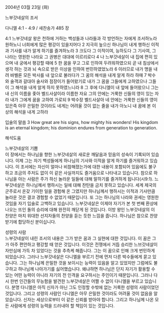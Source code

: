 2004년 03월 23일 (화)

느부갓네살의 조서



다니엘 4:1 - 4:9 / 새찬송가 485 장


4:1 느부갓네살 왕은 천하에 거하는 백성들과 나라들과 각 방언하는 자에게 조서하노라 원하노니 너희에게 많은 평강이 있을지어다 
2 지극히 높으신 하나님이 내게 행하신 이적과 기사를 내가 알게 하기를 즐겨하노라 
3 크도다 그 이적이여, 능하도다 그 기사여, 그 나라는 영원한 나라요 그 권병은 대대에 이르리로다 
4 나 느부갓네살이 내 집에 편히 있으며 내 궁에서 평강할 때에 
5 한 꿈을 꾸고 그로 인하여 두려워하였으되 곧 내 침상에서 생각 하는 것과 뇌 속으로 받은 이상을 인하여 번민하였었노라 
6 이러므로 내가 명을 내려 바벨론 모든 박사를 내 앞으로 불러다가 그 꿈의 해석을 내게 알게 하라 하매 
7 박수와 술객과 갈대아 술사와 점장이가 들어왔기로 내가 그 꿈을 그들에게 고하였으나 그들이 그 해석을 내게 알게 하지 못하였느니라 
8 그 후에 다니엘이 내 앞에 들어왔으니 그는 내 신의 이름을 좇아 벨드사살이라 이름한 자요 그의 안에는 거룩한 신들의 영이 있는 자라 내가 그에게 꿈을 고하여 가로되 
9 박수장 벨드사살아 네 안에는 거룩한 신들의 영이 있은즉 아무 은밀한 것이라도 네게는 어려울 것이 없는 줄을 내가 아노니 내 꿈에 본 이상의 해석을 내게 고하라 

입술의 말씀 
3 How great are his signs, how mighty his wonders! His kingdom is an eternal kingdom; his dominion endures from generation to generation.

해석도움





느부갓네살의 기쁨  
이 장에서는 하나님을 향한 느부갓네살의 새로운 깨달음과 믿음의 성숙이    기록되어 있습니다. 이제 그는 자기 백성들에게 하나님의 기사와 이적을 알게 하기를 즐거워하고 있습니다. 이 조서에는 자신이 얼마나 비참해졌는가에 대한 내용이 포함되어 있음에도 불구하고 조금의 주저도 없이 이 같은 사실까지도 즐거움으로 나타내고 있습니다. 참으로 하나님을 아는 사람은 주가 하신 놀라운 일들에 대해 말하기를 즐겨하게 됩니다(시9:1). 느부갓네살은 하나님께서 행하시는 일에 대해 찬탄을 금치 못하고 있습니다. 세계 제국의 군주로서 온갖 기이한 일을 경험해 온 그였지만 하나님께서 행하시는 이적과 기사만큼 놀라운 것은 결코 경험할 수 없었기 때문입니다. 또 그는 하나님의 나라와 권세는 영원한 것임을 자기 입술로 고백하고 있습니다. 느부갓네살은 이제야 자기가 본 첫 번째 환상에 나오는 뜨인 돌의 승리에 대해 완전히 깨닫게 된 것입니다. 이방 왕인 느부갓네살의 이 찬양은 마치 위대한 선지자들의 찬양을 듣는 듯한 느낌을 줍니다.     하나님은 참으로 찬양 받기에 합당하신 분이십니다.   

성령의 사람  
느부갓네살이 내린 조서의 내용은 그가 받은 꿈과 그 실현에 대한 것입니다. 이 꿈은 그가 아주 편안하고 평강할 때 얻은 것입니다. 이것은 전쟁에서 거듭 승리한 느브갓네살이 자만심에 가득 차 있었다는 것을 추측케 해줍니다. 그는 이 꿈으로 인해 크게 번민하게 되었습니다. 그러나 느부갓네살은 다니엘을 부르기 전에 먼저 다른 박수들에게 묻고 있습니다. 그는 하나님께 은밀한 것을 보이시는 능력이 있음을 알고 있었지만 그럼에도 불구하고 하나님께 나아가기를 싫어했습니다. 왜냐하면 하나님은 단지 자기가 활용할 수 있는 어떤 능력이 아니라  자기의 전 인격을 요구하시는 주인이기 때문입니다. 그러나 다시 한번 인간들의 무능함을 발견한 느부갓네살은 어쩔 수 없이 다니엘을 부르고 있습니다. 분명 다니엘은 아직 신자가 아닌 그도 인정할 수밖에 없는 거룩한 성령의 사람이었던 것입니다. 그리고 성령의 사람인 다니엘은 아무 은밀한 것이라도 어려울 것이 없음을 알았습니다. 신자는 세상으로부터 이 같은 신뢰를 받아야 합니다. 그리고 하나님께 나온 모든 사람에게 성령의 능력을 드러내야 할 책임이 있는 것입니다.